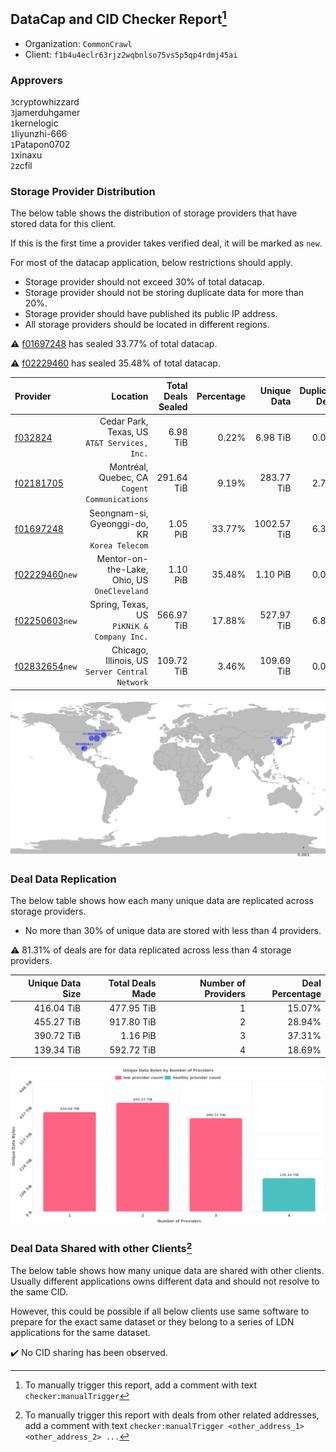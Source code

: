 ## DataCap and CID Checker Report[^1]
 - Organization: `CommonCrawl`
 - Client: `f1b4u4eclr63rjz2wqbnlso75vs5p5qp4rdmj45ai`
### Approvers
`3`cryptowhizzard<br/>`3`jamerduhgamer<br/>`1`kernelogic<br/>`1`liyunzhi-666<br/>`1`Patapon0702<br/>`1`xinaxu<br/>`2`zcfil


### Storage Provider Distribution
The below table shows the distribution of storage providers that have stored data for this client.

If this is the first time a provider takes verified deal, it will be marked as `new`.

For most of the datacap application, below restrictions should apply.
 - Storage provider should not exceed 30% of total datacap.
 - Storage provider should not be storing duplicate data for more than 20%.
 - Storage provider should have published its public IP address.
 - All storage providers should be located in different regions.

⚠️ [f01697248](https://filfox.info/en/address/f01697248) has sealed 33.77% of total datacap.

⚠️ [f02229460](https://filfox.info/en/address/f02229460) has sealed 35.48% of total datacap.

| Provider                                                    |                                           Location | Total Deals Sealed | Percentage | Unique Data | Duplicate Deals |
| :---------------------------------------------------------- | -------------------------------------------------: | -----------------: | ---------: | ----------: | --------------: |
| [f032824](https://filfox.info/en/address/f032824)           |    Cedar Park, Texas, US<br/>`AT&T Services, Inc.` |           6.98 TiB |      0.22% |    6.98 TiB |           0.00% |
| [f02181705](https://filfox.info/en/address/f02181705)       |   Montréal, Quebec, CA<br/>`Cogent Communications` |         291.64 TiB |      9.19% |  283.77 TiB |           2.70% |
| [f01697248](https://filfox.info/en/address/f01697248)       |   Seongnam-si, Gyeonggi-do, KR<br/>`Korea Telecom` |           1.05 PiB |     33.77% | 1002.57 TiB |           6.39% |
| [f02229460](https://filfox.info/en/address/f02229460)`new`  |    Mentor-on-the-Lake, Ohio, US<br/>`OneCleveland` |           1.10 PiB |     35.48% |    1.10 PiB |           0.02% |
| [f02250603](https://filfox.info/en/address/f02250603)`new`  |      Spring, Texas, US<br/>`PiKNiK & Company Inc.` |         566.97 TiB |     17.88% |  527.97 TiB |           6.88% |
| [f02832654](https://filfox.info/en/address/f02832654)`new`  | Chicago, Illinois, US<br/>`Server Central Network` |         109.72 TiB |      3.46% |  109.69 TiB |           0.03% |

<img src="https://raw.githubusercontent.com/data-preservation-programs/filplus-checker-assets/main/filecoin-project/filecoin-plus-large-datasets/issues/2040/1699841874857.png"/>

### Deal Data Replication
The below table shows how each many unique data are replicated across storage providers.

- No more than 30% of unique data are stored with less than 4 providers.

⚠️ 81.31% of deals are for data replicated across less than 4 storage providers.

| Unique Data Size | Total Deals Made | Number of Providers | Deal Percentage |
| ---------------: | ---------------: | ------------------: | --------------: |
|       416.04 TiB |       477.95 TiB |                   1 |          15.07% |
|       455.27 TiB |       917.80 TiB |                   2 |          28.94% |
|       390.72 TiB |         1.16 PiB |                   3 |          37.31% |
|       139.34 TiB |       592.72 TiB |                   4 |          18.69% |

<img src="https://raw.githubusercontent.com/data-preservation-programs/filplus-checker-assets/main/filecoin-project/filecoin-plus-large-datasets/issues/2040/1699841875545.png"/>

### Deal Data Shared with other Clients[^3]
The below table shows how many unique data are shared with other clients.
Usually different applications owns different data and should not resolve to the same CID.

However, this could be possible if all below clients use same software to prepare for the exact same dataset or they belong to a series of LDN applications for the same dataset.

✔️ No CID sharing has been observed.

[^1]: To manually trigger this report, add a comment with text `checker:manualTrigger`

[^2]: Deals from those addresses are combined into this report as they are specified with `checker:manualTrigger`

[^3]: To manually trigger this report with deals from other related addresses, add a comment with text `checker:manualTrigger <other_address_1> <other_address_2> ...`
